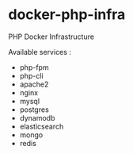 # docker-php-infra
PHP Docker Infrastructure

Available services :

- php-fpm
- php-cli
- apache2
- nginx
- mysql
- postgres
- dynamodb
- elasticsearch	
- mongo
- redis
